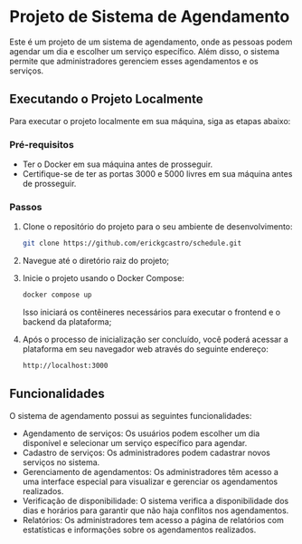 # Projeto de Sistema de Agendamento

Este é um projeto de um sistema de agendamento, onde as pessoas podem agendar um dia e escolher um serviço específico. Além disso, o sistema permite que administradores gerenciem esses agendamentos e os serviços.

## Executando o Projeto Localmente

Para executar o projeto localmente em sua máquina, siga as etapas abaixo:

### Pré-requisitos

- Ter o Docker em sua máquina antes de prosseguir.
- Certifique-se de ter as portas 3000 e 5000 livres em sua máquina antes de prosseguir.

### Passos

1. Clone o repositório do projeto para o seu ambiente de desenvolvimento:

   ```bash
   git clone https://github.com/erickgcastro/schedule.git
   ```

2. Navegue até o diretório raiz do projeto;

3. Inicie o projeto usando o Docker Compose:

   ```bash
   docker compose up
   ```

   Isso iniciará os contêineres necessários para executar o frontend e o backend da plataforma;

4. Após o processo de inicialização ser concluído, você poderá acessar a plataforma em seu navegador web através do seguinte endereço:

   ```bash
   http://localhost:3000
   ```

## Funcionalidades

O sistema de agendamento possui as seguintes funcionalidades:

- Agendamento de serviços: Os usuários podem escolher um dia disponível e selecionar um serviço específico para agendar.
- Cadastro de serviços: Os administradores podem cadastrar novos serviços no sistema.
- Gerenciamento de agendamentos: Os administradores têm acesso a uma interface especial para visualizar e gerenciar os agendamentos realizados.
- Verificação de disponibilidade: O sistema verifica a disponibilidade dos dias e horários para garantir que não haja conflitos nos agendamentos.
- Relatórios: Os administradores tem acesso a página de relatórios com estatísticas e informações sobre os agendamentos realizados.
